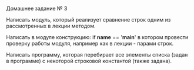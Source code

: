Домашнее задание № 3

Написать модуль, который реализует сравнение строк одним из рассмотренных в лекции методом.
 
Написать в модуле конструкцию:
if __name__ == '__main__'
в котором провести проверку работы модуля, например как в лекции - парами строк.
    
Написать программу, которая перебирает все элементы списка (задан в программе) с некоторой строковой константой (также задана).
